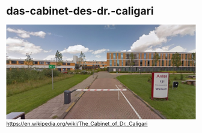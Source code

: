 # das-cabinet-des-dr.-caligari
![](https://github.com/nondejus/das-cabinet-des-dr.-caligari/blob/main/ArtBoard%20Image%20(279).jpg)
https://en.wikipedia.org/wiki/The_Cabinet_of_Dr._Caligari
